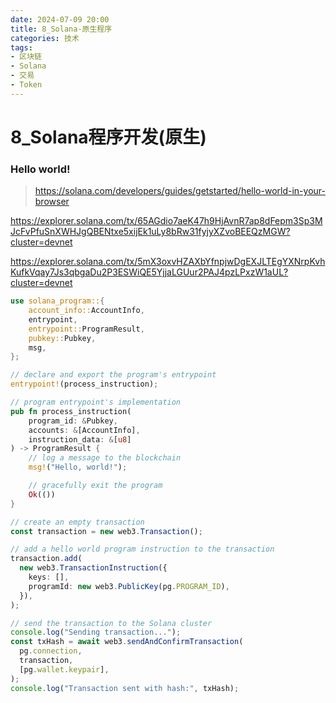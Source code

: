 ```yaml
---
date: 2024-07-09 20:00
title: 8_Solana-原生程序
categories: 技术
tags:
- 区块链
- Solana
- 交易
- Token
---
```



# 8_Solana程序开发(原生)


### Hello world!

> https://solana.com/developers/guides/getstarted/hello-world-in-your-browser

https://explorer.solana.com/tx/65AGdio7aeK47h9HjAvnR7ap8dFepm3Sp3MJcFvPfuSnXWHJgQBENtxe5xijEk1uLy8bRw31fyjyXZvoBEEQzMGW?cluster=devnet


https://explorer.solana.com/tx/5mX3oxvHZAXbYfnpjwDgEXJLTEgYXNrpKvhKufkVqay7Js3qbgaDu2P3ESWiQE5YjjaLGUur2PAJ4pzLPxzW1aUL?cluster=devnet


```rust
use solana_program::{
    account_info::AccountInfo,
    entrypoint,
    entrypoint::ProgramResult,
    pubkey::Pubkey,
    msg,
};

// declare and export the program's entrypoint
entrypoint!(process_instruction);

// program entrypoint's implementation
pub fn process_instruction(
    program_id: &Pubkey,
    accounts: &[AccountInfo],
    instruction_data: &[u8]
) -> ProgramResult {
    // log a message to the blockchain
    msg!("Hello, world!");

    // gracefully exit the program
    Ok(())
}

```


```ts
// create an empty transaction
const transaction = new web3.Transaction();

// add a hello world program instruction to the transaction
transaction.add(
  new web3.TransactionInstruction({
    keys: [],
    programId: new web3.PublicKey(pg.PROGRAM_ID),
  }),
);

// send the transaction to the Solana cluster
console.log("Sending transaction...");
const txHash = await web3.sendAndConfirmTransaction(
  pg.connection,
  transaction,
  [pg.wallet.keypair],
);
console.log("Transaction sent with hash:", txHash);
```
